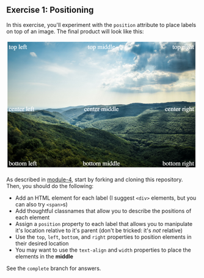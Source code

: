 ## Exercise 1: Positioning

In this exercise, you'll experiment with the `position` attribute to place labels on top of an image. The final product will look like this:


![complete](imgs/complete.png)

As described in [module-4](https://github.com/info343c-a16/m4-git-intro), start by forking and cloning this repository. Then, you should do the following:

- Add an HTML element for each label (I suggest `<div>` elements, but you can also try `<span>`s)
- Add thoughtful classnames that allow you to describe the positions of each element
- Assign a `position` property to each label that allows you to manipulate it's location relative to it's parent (don't be tricked: it's _not_ relative)
- Use the `top`, `left`, `bottom`, and `right` properties to position elements in their desired location
- You may want to use the `text-align` and `width` properties to place the elements in the **middle**


See the `complete` branch for answers.

